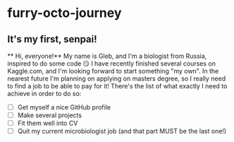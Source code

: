 # furry-octo-journey
## It's my first, senpai!
** Hi, everyone!** My name is Gleb, and I'm a biologist from Russia, inspired to do some code 😏
I have recently finished several courses on Kaggle.com, and I'm looking forward to start something "my own". 
In the nearest future I'm planning on applying on masters degree, so I really need to find a job to be able to pay for it!
There's the list of what exactly I need to achieve in order to do so:
-[ ] Get myself a nice GitHub profile
-[ ] Make several projects
-[ ] Fit them well into CV
-[ ] Quit my current microbiologist job (and that part MUST be the last one!)
